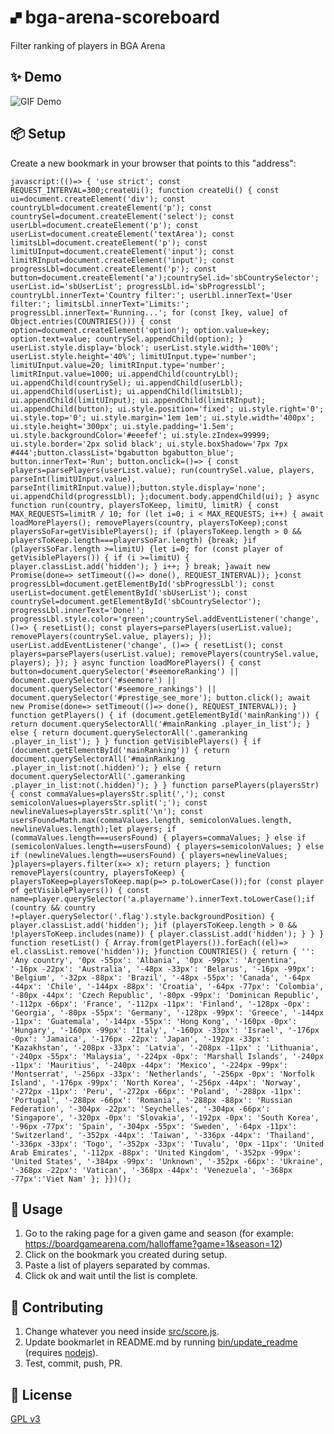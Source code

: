 # 🙾  bga-arena-scoreboard
Filter ranking of players in BGA Arena

## ✨ Demo
![GIF Demo](https://raw.githubusercontent.com/DavidEGx/bga-arena-scoreboard/main/demo.gif?token=AAIB2POYM6LBERGEGLOABBK7ALHGU)

## 📦 Setup
Create a new bookmark in your browser that points to this "address":

    javascript:(()=> { 'use strict'; const REQUEST_INTERVAL=300;createUi(); function createUi() { const ui=document.createElement('div'); const countryLbl=document.createElement('p'); const countrySel=document.createElement('select'); const userLbl=document.createElement('p'); const userList=document.createElement('textArea'); const limitsLbl=document.createElement('p'); const limitUInput=document.createElement('input'); const limitRInput=document.createElement('input'); const progressLbl=document.createElement('p'); const button=document.createElement('a');countrySel.id='sbCountrySelector'; userList.id='sbUserList'; progressLbl.id='sbProgressLbl'; countryLbl.innerText='Country filter:'; userLbl.innerText='User filter:'; limitsLbl.innerText='Limits:'; progressLbl.innerText='Running...'; for (const [key, value] of Object.entries(COUNTRIES())) { const option=document.createElement('option'); option.value=key; option.text=value; countrySel.appendChild(option); } userList.style.display='block'; userList.style.width='100%'; userList.style.height='40%'; limitUInput.type='number'; limitUInput.value=20; limitRInput.type='number'; limitRInput.value=1000; ui.appendChild(countryLbl); ui.appendChild(countrySel); ui.appendChild(userLbl); ui.appendChild(userList); ui.appendChild(limitsLbl); ui.appendChild(limitUInput); ui.appendChild(limitRInput); ui.appendChild(button); ui.style.position='fixed'; ui.style.right='0'; ui.style.top='0'; ui.style.margin='1em 1em'; ui.style.width='400px'; ui.style.height='300px'; ui.style.padding='1.5em'; ui.style.backgroundColor='#eeefef'; ui.style.zIndex=99999; ui.style.border='2px solid black'; ui.style.boxShadow='7px 7px #444';button.classList='bgabutton bgabutton_blue'; button.innerText='Run'; button.onclick=()=> { const players=parsePlayers(userList.value); run(countrySel.value, players, parseInt(limitUInput.value), parseInt(limitRInput.value));button.style.display='none'; ui.appendChild(progressLbl); };document.body.appendChild(ui); } async function run(country, playersToKeep, limitU, limitR) { const MAX_REQUESTS=limitR / 10; for (let i=0; i < MAX_REQUESTS; i++) { await loadMorePlayers(); removePlayers(country, playersToKeep);const playersSoFar=getVisiblePlayers(); if (playersToKeep.length > 0 && playersToKeep.length===playersSoFar.length) {break; }if (playersSoFar.length >=limitU) {let i=0; for (const player of getVisiblePlayers()) { if (i >=limitU) { player.classList.add('hidden'); } i++; } break; }await new Promise(done=> setTimeout(()=> done(), REQUEST_INTERVAL)); }const progressLbl=document.getElementById('sbProgressLbl'); const userList=document.getElementById('sbUserList'); const countrySel=document.getElementById('sbCountrySelector'); progressLbl.innerText='Done!'; progressLbl.style.color='green';countrySel.addEventListener('change', ()=> { resetList(); const players=parsePlayers(userList.value); removePlayers(countrySel.value, players); }); userList.addEventListener('change', ()=> { resetList(); const players=parsePlayers(userList.value); removePlayers(countrySel.value, players); }); } async function loadMorePlayers() { const button=document.querySelector('#seemoreRanking') || document.querySelector('#seemore') || document.querySelector('#seemore_rankings') || document.querySelector('#prestige_see_more'); button.click(); await new Promise(done=> setTimeout(()=> done(), REQUEST_INTERVAL)); } function getPlayers() { if (document.getElementById('mainRanking')) { return document.querySelectorAll('#mainRanking .player_in_list'); } else { return document.querySelectorAll('.gameranking .player_in_list'); } } function getVisiblePlayers() { if (document.getElementById('mainRanking')) { return document.querySelectorAll('#mainRanking .player_in_list:not(.hidden)'); } else { return document.querySelectorAll('.gameranking .player_in_list:not(.hidden)'); } } function parsePlayers(playersStr) { const commaValues=playersStr.split(','); const semicolonValues=playersStr.split(';'); const newlineValues=playersStr.split('\n'); const usersFound=Math.max(commaValues.length, semicolonValues.length, newlineValues.length);let players; if (commaValues.length===usersFound) { players=commaValues; } else if (semicolonValues.length==usersFound) { players=semicolonValues; } else if (newlineValues.length==usersFound) { players=newlineValues; }players=players.filter(x=> x); return players; } function removePlayers(country, playersToKeep) { playersToKeep=playersToKeep.map(p=> p.toLowerCase());for (const player of getVisiblePlayers()) { const name=player.querySelector('a.playername').innerText.toLowerCase();if (country && country !=player.querySelector('.flag').style.backgroundPosition) { player.classList.add('hidden'); }if (playersToKeep.length > 0 && !playersToKeep.includes(name)) { player.classList.add('hidden'); } } } function resetList() { Array.from(getPlayers()).forEach((el)=> el.classList.remove('hidden')); }function COUNTRIES() { return { '': 'Any country', '0px -55px': 'Albania', '0px -99px': 'Argentina', '-16px -22px': 'Australia', '-48px -33px': 'Belarus', '-16px -99px': 'Belgium', '-32px -88px': 'Brazil', '-48px -55px': 'Canada', '-64px -44px': 'Chile', '-144px -88px': 'Croatia', '-64px -77px': 'Colombia', '-80px -44px': 'Czech Republic', '-80px -99px': 'Dominican Republic', '-112px -66px': 'France', '-112px -11px': 'Finland', '-128px -0px': 'Georgia', '-80px -55px': 'Germany', '-128px -99px': 'Greece', '-144px -11px': 'Guatemala', '-144px -55px': 'Hong Kong', '-160px -0px': 'Hungary', '-160px -99px': 'Italy', '-160px -33px': 'Israel', '-176px -0px': 'Jamaica', '-176px -22px': 'Japan', '-192px -33px': 'Kazakhstan', '-208px -33px': 'Latvia', '-208px -11px' : 'Lithuania', '-240px -55px': 'Malaysia', '-224px -0px': 'Marshall Islands', '-240px -11px': 'Mauritius', '-240px -44px': 'Mexico', '-224px -99px': 'Montserrat', '-256px -33px': 'Netherlands', '-256px -0px': 'Norfolk Island', '-176px -99px': 'North Korea', '-256px -44px': 'Norway', '-272px -11px': 'Peru', '-272px -66px': 'Poland', '-288px -11px': 'Portugal', '-288px -66px': 'Romania', '-288px -88px': 'Russian Federation', '-304px -22px': 'Seychelles', '-304px -66px': 'Singapore', '-320px -0px': 'Slovakia', '-192px -0px': 'South Korea', '-96px -77px': 'Spain', '-304px -55px': 'Sweden', '-64px -11px': 'Switzerland', '-352px -44px': 'Taiwan', '-336px -44px': 'Thailand', '-336px -33px': 'Togo', '-352px -33px': 'Tuvalu', '0px -11px': 'United Arab Emirates', '-112px -88px': 'United Kingdom', '-352px -99px': 'United States', '-384px -99px': 'Unknown', '-352px -66px': 'Ukraine', '-368px -22px': 'Vatican', '-368px -44px': 'Venezuela', '-368px -77px':'Viet Nam' }; }})();

## 🚀 Usage
1. Go to the raking page for a given game and season (for example: https://boardgamearena.com/halloffame?game=1&season=12)
2. Click on the bookmark you created during setup.
3. Paste a list of players separated by commas.
4. Click ok and wait until the list is complete.

## 👷 Contributing
1. Change whatever you need inside [src/score.js](src/score.js).
2. Update bookmarlet in README.md by running [bin/update_readme](bin/update_readme) (requires [nodejs](https://nodejs.dev/)).
3. Test, commit, push, PR.

## 📜 License
[GPL v3](https://www.gnu.org/licenses/gpl-3.0.en.html)
